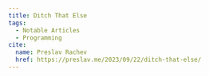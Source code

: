 ```yaml
---
title: Ditch That Else
tags:
  - Notable Articles
  - Programming
cite:
  name: Preslav Rachev
  href: https://preslav.me/2023/09/22/ditch-that-else/
---
```


